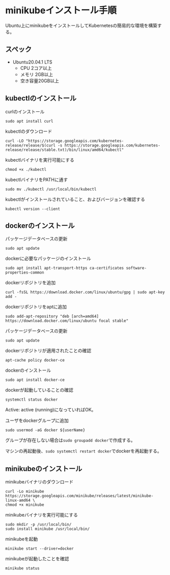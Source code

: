 # minikubeインストール手順
Ubuntu上にminikubeをインストールしてKubernetesの簡易的な環境を構築する。

## スペック
- Ubuntu20.04.1 LTS
  - CPU 2コア以上
  - メモリ 2GB以上
  - 空き容量20GB以上

## kubectlのインストール
curlのインストール
```
sudo apt install curl
```

kubectlのダウンロード
```
curl -LO "https://storage.googleapis.com/kubernetes-release/release/$(curl -s https://storage.googleapis.com/kubernetes-release/release/stable.txt)/bin/linux/amd64/kubectl"
```

kubectlバイナリを実行可能にする
```
chmod +x ./kubectl
```

kubectlバイナリをPATHに通す
```
sudo mv ./kubectl /usr/local/bin/kubectl
```

kubectlがインストールされていること、およびバージョンを確認する
```
kubectl version --client  
```

## dockerのインストール
パッケージデータベースの更新
```
sudo apt update
```

dockerに必要なパッケージのインストール
```
sudo apt install apt-transport-https ca-certificates software-properties-common
```

dockerリポジトリを追加
```
curl -fsSL https://download.docker.com/linux/ubuntu/gpg | sudo apt-key add -
```

dockerリポジトリをaptに追加
```
sudo add-apt-repository "deb [arch=amd64] https://download.docker.com/linux/ubuntu focal stable"
```

パッケージデータベースの更新
```
sudo apt update
```

dockerリポジトリが適用されたことの確認
```
apt-cache policy docker-ce
```

dockerのインストール
```
sudo apt install docker-ce
```

dockerが起動していることの確認
```
systemctl status docker
```
Active: active (running)になっていればOK。

ユーザをdockerグループに追加
```
sudo usermod -aG docker ${userName}
```
グループが存在しない場合は`sudo groupadd docker`で作成する。

マシンの再起動後、`sudo systemctl restart docker`でdockerを再起動する。

## minikubeのインストール

minikubeバイナリのダウンロード
```
curl -Lo minikube https://storage.googleapis.com/minikube/releases/latest/minikube-linux-amd64 \
chmod +x minikube
```

minikubeバイナリを実行可能にする
```
sudo mkdir -p /usr/local/bin/
sudo install minikube /usr/local/bin/
```

minikubeを起動
```
minikube start --driver=docker
```

minikubeが起動したことを確認
```
minikube status
```
